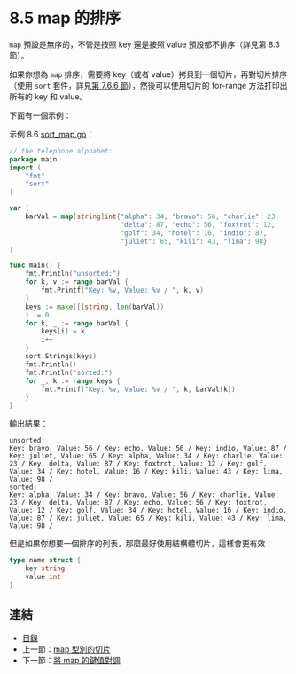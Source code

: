 # 8.5 map 的排序

`map` 預設是無序的，不管是按照 key 還是按照 value 預設都不排序（詳見第 8.3 節）。

如果你想為 `map` 排序，需要將 key（或者 value）拷貝到一個切片，再對切片排序（使用 `sort` 套件，詳見[第 7.6.6 節](07.6.md)），然後可以使用切片的 for-range 方法打印出所有的 key 和 value。

下面有一個示例：

示例 8.6 [sort_map.go](examples/chapter_8/sort_map.go)：

```go
// the telephone alphabet:
package main
import (
	"fmt"
	"sort"
)

var (
	barVal = map[string]int{"alpha": 34, "bravo": 56, "charlie": 23,
							"delta": 87, "echo": 56, "foxtrot": 12,
							"golf": 34, "hotel": 16, "indio": 87,
							"juliet": 65, "kili": 43, "lima": 98}
)

func main() {
	fmt.Println("unsorted:")
	for k, v := range barVal {
		fmt.Printf("Key: %v, Value: %v / ", k, v)
	}
	keys := make([]string, len(barVal))
	i := 0
	for k, _ := range barVal {
		keys[i] = k
		i++
	}
	sort.Strings(keys)
	fmt.Println()
	fmt.Println("sorted:")
	for _, k := range keys {
		fmt.Printf("Key: %v, Value: %v / ", k, barVal[k])
	}
}
```

輸出結果：

	unsorted:
	Key: bravo, Value: 56 / Key: echo, Value: 56 / Key: indio, Value: 87 / Key: juliet, Value: 65 / Key: alpha, Value: 34 / Key: charlie, Value: 23 / Key: delta, Value: 87 / Key: foxtrot, Value: 12 / Key: golf, Value: 34 / Key: hotel, Value: 16 / Key: kili, Value: 43 / Key: lima, Value: 98 /
	sorted:
	Key: alpha, Value: 34 / Key: bravo, Value: 56 / Key: charlie, Value: 23 / Key: delta, Value: 87 / Key: echo, Value: 56 / Key: foxtrot, Value: 12 / Key: golf, Value: 34 / Key: hotel, Value: 16 / Key: indio, Value: 87 / Key: juliet, Value: 65 / Key: kili, Value: 43 / Key: lima, Value: 98 /

但是如果你想要一個排序的列表，那麼最好使用結構體切片，這樣會更有效：

```go
type name struct {
	key string
	value int
}
```

## 連結

- [目錄](directory.md)
- 上一節：[map 型別的切片](08.4.md)
- 下一節：[將 map 的鍵值對調](08.6.md)
